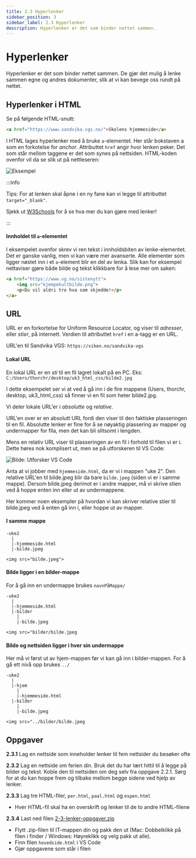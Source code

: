 ```yaml
---
title: 2.3 Hyperlenker
sidebar_position: 3
sidebar_label: 2.3 Hyperlenker
description: Hyperlenker er det som binder nettet sammen.
---
```


# Hyperlenker

Hyperlenker er det som binder nettet sammen.
De gjør det mulig å lenke sammen egne og andres dokumenter, slik at vi kan bevege oss rundt på nettet.

## Hyperlenker i HTML

Se på følgende HTML-snutt:

```html
<a href="https://www.sandvika.vgs.no/">Skolens hjemmeside</a>
```

I HTML lages hyperlenker med å bruke `a`-elementet. Her står bokstaven a som en forkotelse for *anchor*.
Attributtet `href` angir hvor lenken peker.
Det som står mellom taggene er det som synes på nettsiden. HTML-koden ovenfor vil da se slik ut på nettleseren:

![Eksempel](./bilder/2_3%20-%20lenker/eksempellenke.png)

:::info

Tips: For at lenken skal åpne i en ny fane kan vi legge til attributtet `target="_blank"`.

Sjekk ut [W3Schools](https://www.w3schools.com/tags/tag_a.asp) for å se hva mer du kan gjøre med lenker!

:::

#### Innholdet til `a`-elementet

I eksempelet ovenfor skrev vi ren tekst i innholdsbiten av lenke-elementet. Det er ganske vanlig, men vi kan være mer avanserte. Alle elementer som ligger nøstet inn i et `a`-element blir en del av lenka. Slik kan for eksempel nettaviser gjøre både bilde og tekst klikkbare for å lese mer om saken:

```html
<a href="https://www.vg.no/sistenytt">
    <img src="kjempekultbilde.png">
    <p>Du vil aldri tro hva som skjedde!</p>
</a>
```

## URL

URL er en forkortelse for Uniform Resource Locator, og viser til *adresser*, eller *stier*, på internett.
Verdien til attributtet `href` i en a-tagg er en URL.

URL'en til Sandvika VGS: `https://viken.no/sandvika-vgs`

#### Lokal URL

En lokal URL er en *sti* til en fil lagret lokalt på en PC.
Eks: `C:/Users/thorchr/desktop/uk3_html_css/bilde2.jpg`

I dette eksempelet ser vi at ved å gå inn i de fire mappene (Users, thorchr, desktop, uk3_html_css) så finner vi en fil som heter bilde2.jpg.

Vi deler lokale URL'er i *absolutte* og *relative*.

URL'en over er en absolutt URL fordi den viser til den faktiske plasseringen til en fil. Absolutte lenker er fine for å se nøyaktig plassering av mapper og undermapper for fila, men det kan bli slitsomt i lengden.

Mens en relativ URL viser til plasseringen av en fil i forhold til filen vi er i. Dette høres nok komplisert ut, men se på utforskeren til VS Code:

![Bilde: Utforsker VS Code](./bilder/2_3%20-%20lenker/vscode.png)

Anta at vi jobber med `hjemmeside.html`, da er vi i mappen "uke 2". Den relative URL'en til 
bilde.jpeg blir da bare `bilde.jpeg` (siden vi er i samme mappe). Dersom bilde.jpeg derimot er i andre mapper, må vi skrive stien ved å hoppe enten inn eller ut av undermappene.

Her kommer noen eksempler på hvordan vi kan skriver relative stier til bilde.jpeg ved å enten gå inn i, eller hoppe ut av mapper.

#### I samme mappe

```
-uke2
  |
  |-hjemmeside.html
  |-bilde.jpeg
```
`<img src="bilde.jpeg">`

#### Bilde ligger i en bilder-mappe

For å gå inn en undermappe brukes `navnPåMappe/`

```
-uke2
  |
  |-hjemmeside.html
  |-bilder
    |
    |-bilde.jpeg
```
`<img src="bilder/bilde.jpeg`

#### Bilde og nettsiden ligger i hver sin undermappe

Her må vi først ut av hjem-mappen før vi kan gå inn i bilder-mappen. For å gå ett nivå opp brukes `../`

```
-uke2
  |
  |-hjem
    |
    |-hjemmeside.html
  |-bilder
    |
    |-bilde.jpeg
```
`<img src="../bilder/bilde.jpeg`

## Oppgaver

**2.3.1** Lag en nettside som inneholder lenker til fem nettsider du besøker ofte  

**2.3.2** Lag en nettside om ferien din. Bruk det du har lært hittil til å legge på bilder og tekst. Koble den til nettsiden om deg selv fra oppgave 2.2.1. Sørg for at du kan hoppe frem og tilbake mellom begge sidene ved hjelp av lenker.  

**2.3.3** Lag tre HTML-filer, `per.html`, `paal.html` og `espen.html`  

   - Hver HTML-fil skal ha en overskrift og lenker til de to andre HTML-filene  


**2.3.4** Last ned filen [2-3-lenker-oppgaver.zip](./2-3-lenker-oppgaver.zip)  
   - Flytt .zip-filen til IT-mappen din og pakk den ut (Mac: Dobbelklikk på filen i finder / Windows: Høyreklikk og velg pakk ut alle).   
   - Finn filen `hovedside.html` i VS Code  
   - Gjør oppgavene som står i filen  
